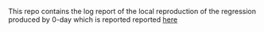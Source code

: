 This repo contains the log report of the local reproduction of the regression 
produced by 0-day which is reported reported [here](https://lore.kernel.org/oe-kbuild-all/202310200345.b3Y2A2k0-lkp@intel.com/)

